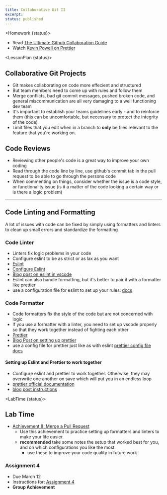```yaml
---
title: Collaborative Git II
excerpt:
status: published
---
```


<script>

	import Homework from "$lib/components/Homework.svelte";
	import LessonPlan from "$lib/components/LessonPlan.svelte";
	import LabTime from "$lib/components/LabTime.svelte";

</script>

<Homework {status}>

- Read [The Ultimate Github Collaboration Guide](https://medium.com/@jonathanmines/the-ultimate-github-collaboration-guide-df816e98fb67)
- Watch [Kevin Powell on Prettier](https://www.youtube.com/watch?v=8k-b-7rJAeU)

</Homework>

<LessonPlan {status}>

## Collaborative Git Projects

- Git makes collaborating on code more effecient and structured
- But team members need to come up with rules and follow them
- Merge conflicts, bad git commit messages, pushed broken code, and general miscommunication are all very damaging to a well functioning dev team
- It's important to establish your teams guidelines early - and to reinforce them (this can be uncomfortable, but necessary to protect the integrity of the code)
- Limit files that you edit when in a branch to **only** be files relevant to the feature that you're working on.

## Code Reviews

- Reviewing other people's code is a great way to improve your own coding
- Read through the code line by line, use github's commit tab in the pull request to be able to go through the persons code
- When commenting on things, consider whether the issue is a code style, or functionality issue (is it a matter of the code looking a certain way or is there a logic problem)

---

## Code Linting and Formatting

A lot of issues with code can be fixed by simply using formatters and linters to clean up small errors and standardize the formatting

### Code Linter

- Linters fix logic problems in your code
- Configure eslint to be as strict or as lax as you want
- [Eslint](https://eslint.org/)
- [Configure Eslint](https://eslint.org/docs/latest/use/configure/)
- [Blog post on eslint in vscode](https://www.robinwieruch.de/vscode-eslint/)
- Eslint can also handle formatting, but it's better to pair it with a formatter like prettier
- use a configuration file for eslint to set up your rules: [docs](https://eslint.org/docs/latest/use/configure/configuration-files)

### Code Formatter

- Code formatters fix the style of the code but are not concerned with logic
- If you use a formatter with a linter, you need to set up vscode properly so that they work together instead of fighting each other
- [Prettier](https://prettier.io/)
- [Blog Post on setting up prettier](https://www.robinwieruch.de/how-to-use-prettier-vscode/)
- use a config file for prettier just like as with eslint [prettier config file docs](https://prettier.io/docs/en/configuration.html)

#### Setting up Eslint and Prettier to work together

- Configure eslint and prettier to work together. Otherwise, they may overwrite one another on save which will put you in an endless loop
- [prettier official documentation](https://prettier.io/docs/en/integrating-with-linters.html)
- [blog post instructions](https://www.robinwieruch.de/prettier-eslint/)

</LessonPlan>

<LabTime {status}>

## Lab Time

- [Achievement 8: Merge a Pull Request](https://gist.github.com/lilyx13/178d16cda841f74d60deb226626083c9)
  - Use this achievement to practice setting up formatters and linters to make your life easier.
  - **recommended** take some notes the setup that worked best for you, and on which configurations you like the most.
    - use these to improve your code quality in future work

### Assignment 4

- Due March 12
- Instructions for: [Assignment 4](/assessments/cpnt-201/assignment-4)
- **Group Achievement**

</LabTime>
